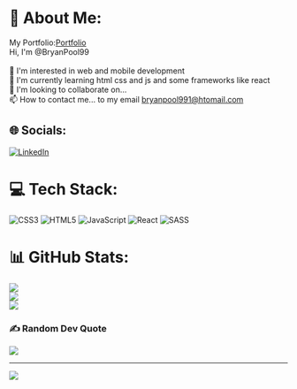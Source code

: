 # 💫 About Me:
My Portfolio:[Portfolio](https://admirable-bombolone-6660a1.netlify.app)<br>
Hi, I'm @BryanPool99<br><br>👀 I'm interested in web and mobile development<br>🌱 I'm currently learning html css and js and some frameworks like react<br>💞️ I'm looking to collaborate on...<br>📫 How to contact me... to my email bryanpool991@htomail.com


## 🌐 Socials:
[![LinkedIn](https://img.shields.io/badge/LinkedIn-%230077B5.svg?logo=linkedin&logoColor=white)](https://linkedin.com/in/bryan-pool-arredondo-ovalle) 

# 💻 Tech Stack:
![CSS3](https://img.shields.io/badge/css3-%231572B6.svg?style=for-the-badge&logo=css3&logoColor=white) ![HTML5](https://img.shields.io/badge/html5-%23E34F26.svg?style=for-the-badge&logo=html5&logoColor=white) ![JavaScript](https://img.shields.io/badge/javascript-%23323330.svg?style=for-the-badge&logo=javascript&logoColor=%23F7DF1E) ![React](https://img.shields.io/badge/react-%2320232a.svg?style=for-the-badge&logo=react&logoColor=%2361DAFB) ![SASS](https://img.shields.io/badge/SASS-hotpink.svg?style=for-the-badge&logo=SASS&logoColor=white)
# 📊 GitHub Stats:
![](https://github-readme-stats.vercel.app/api?username=BryanPool99&theme=dark&hide_border=false&include_all_commits=false&count_private=false)<br/>
![](https://github-readme-streak-stats.herokuapp.com/?user=BryanPool99&theme=dark&hide_border=false)<br/>
![](https://github-readme-stats.vercel.app/api/top-langs/?username=BryanPool99&theme=dark&hide_border=false&include_all_commits=false&count_private=false&layout=compact)

### ✍️ Random Dev Quote
![](https://quotes-github-readme.vercel.app/api?type=horizontal&theme=radical)

---
[![](https://visitcount.itsvg.in/api?id=BryanPool99&icon=0&color=0)](https://visitcount.itsvg.in)

<!-- Proudly created with GPRM ( https://gprm.itsvg.in ) -->

<!---
BryanPool99/BryanPool99 is a ✨ special ✨ repository because its `README.md` (this file) appears on your GitHub profile.
You can click the Preview link to take a look at your changes.
--->
